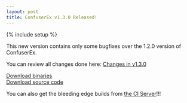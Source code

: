```yaml
---
layout: post
title: ConfuserEx v1.3.0 Released!
---
```

{% include setup %}

This new version contains only some bugfixes over the 1.2.0 version of ConfuserEx.

You can review all changes done here: [Changes in v1.3.0](https://github.com/mkaring/ConfuserEx/compare/v1.2.0...v1.3.0)

<div class="well well-lg">
  <div class="row">
    <div class="col-md-6 text-center">
      <a class="btn btn-primary btn-lg" role="button" href="https://github.com/mkaring/ConfuserEx/releases/download/v1.3.0/ConfuserEx.zip">Download binaries</a>
    </div>
    <div class="col-md-6 text-center">
      <a class="btn btn-primary btn-lg" role="button" href="https://github.com/mkaring/ConfuserEx/archive/v1.3.0.zip">Download source code</a>
    </div>
  </div>
</div>

You can also get the bleeding edge builds from [the CI Server](https://ci.appveyor.com/project/mkaring/confuserex)!!!